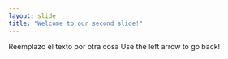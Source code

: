```yaml
---
layout: slide
title: "Welcome to our second slide!"
---
```

Reemplazo el texto por otra cosa
Use the left arrow to go back!

